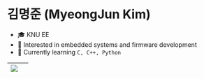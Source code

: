 # 김명준 (MyeongJun Kim)
- 🎓 KNU EE <br>
- 🤖 Interested in embedded systems and firmware development <br>
- 🌵 Currently learning ```C, C++, Python``` <br>


<table>
  <thead>
    <tr>
      <th>
          <a href="https://github.com/anuraghazra/github-readme-stats">
            <img align="center" src="https://github-readme-stats.vercel.app/api/top-langs/?username=duckptr&layout=compact&hide_border=true" />
        </a>
      </th>
      <th>
  </thead>
</table>

